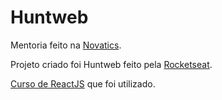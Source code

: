 # Huntweb
Mentoria feito na [Novatics](https://www.novatics.com.br/).

Projeto criado foi Huntweb feito pela [Rocketseat](https://rocketseat.com.br/).

[Curso de ReactJS](https://rocketseat.com.br/starter/curso-gratuito-reactjs) que foi utilizado.
